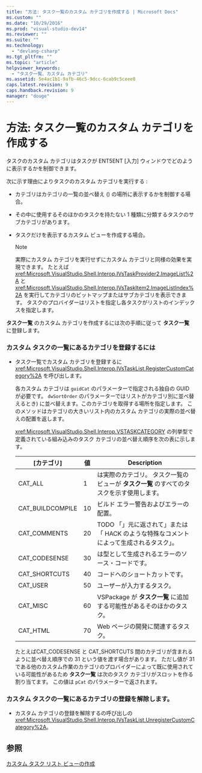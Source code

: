 ```yaml
---
title: "方法: タスク一覧のカスタム カテゴリを作成する | Microsoft Docs"
ms.custom: ""
ms.date: "10/29/2016"
ms.prod: "visual-studio-dev14"
ms.reviewer: ""
ms.suite: ""
ms.technology: 
  - "devlang-csharp"
ms.tgt_pltfrm: ""
ms.topic: "article"
helpviewer_keywords: 
  - "タスク一覧、カスタム カテゴリ"
ms.assetid: 5e4ac1b1-9afb-46c5-9dcc-6cab9c5ceee8
caps.latest.revision: 9
caps.handback.revision: 9
manager: "douge"
---
```

# 方法: タスク一覧のカスタム カテゴリを作成する
タスクのカスタム カテゴリはタスクが ENT5ENT \[入力\] ウィンドウでどのように表示するかを制御できます。  
  
 次に示す理由によりタスクのカスタム カテゴリを実行する :  
  
-   カテゴリはカテゴリの一覧の並べ替え \(\) の場所に表示するかを制御する場合。  
  
-   その中に使用するそのほかのタスクを持たない 1 種類に分類するタスクのサブカテゴリがあります。  
  
-   タスクだけを表示するカスタム ビューを作成する場合。  
  
    > [!NOTE]
    >  実際にカスタム カテゴリを実行せずにカスタム カテゴリと同様の効果を実現できます。  たとえば<xref:Microsoft.VisualStudio.Shell.Interop.IVsTaskProvider2.ImageList%2A> と <xref:Microsoft.VisualStudio.Shell.Interop.IVsTaskItem2.ImageListIndex%2A> を実行してカテゴリのビットマップまたはサブカテゴリを表示できます。  タスクのプロバイダーはリストを指定し各タスクがリストのインデックスを指定します。  
  
 **タスク一覧**  のカスタム カテゴリを作成するには次の手順に従って  **タスク一覧**  に登録します。  
  
### カスタム タスクの一覧にあるカテゴリを登録するには  
  
-   タスク一覧でカスタム カテゴリを登録するに <xref:Microsoft.VisualStudio.Shell.Interop.IVsTaskList.RegisterCustomCategory%2A> を呼び出します。  
  
     各カスタム カテゴリは `guidCat` のパラメーターで指定される独自の GUID が必要です。  `dwSortOrder` のパラメーターではリストがカテゴリ別に並べ替えるとき\) に並べ替えます。このカテゴリを取得する場所を指定します。  このメソッドはカテゴリの大きいリスト内のカスタム カテゴリの実際の並べ替えの配置を返します。  
  
     <xref:Microsoft.VisualStudio.Shell.Interop.VSTASKCATEGORY> の列挙型で定義されている組み込みのタスク カテゴリの並べ替え順序を次の表に示します。  
  
    |\[カテゴリ\]|値|Description|  
    |--------------|-------|-----------------|  
    |CAT\_ALL|1|は実際のカテゴリ。  タスク一覧のビューが  **タスク一覧**  のすべてのタスクを示す使用します。|  
    |CAT\_BUILDCOMPILE|10|ビルド エラー警告およびエラーの配置。|  
    |CAT\_COMMENTS|20|TODO 「」元に返されて」または 「 HACK のような特殊なコメントによって生成されるタスク」。|  
    |CAT\_CODESENSE|30|は型として生成されるエラーのソース・コードです。|  
    |CAT\_SHORTCUTS|40|コードへのショートカットです。|  
    |CAT\_USER|50|ユーザーが入力するタスク。|  
    |CAT\_MISC|60|VSPackage が  **タスク一覧**  に追加する可能性があるそのほかのタスク。|  
    |CAT\_HTML|70|Web ページの開発に関連するタスク。|  
  
     たとえばCAT\_CODESENSE と CAT\_SHORTCUTS 間のカテゴリが含まれるように並べ替え順序での 31 という値を渡す場合があります。  ただし値が 31 である他のカスタム作業のカテゴリのプロバイダーによって既に使用されている可能性があるため  **タスク一覧**  は次のタスク カテゴリがスロットを作る割り当てます。  この値は `pCat` のパラメーターで返されます。  
  
### カスタム タスクの一覧にあるカテゴリの登録を解除します。  
  
-   カスタム カテゴリの登録を解除するの呼び出しの <xref:Microsoft.VisualStudio.Shell.Interop.IVsTaskList.UnregisterCustomCategory%2A>。  
  
## 参照  
 [カスタム タスク リスト ビューの作成](/visual-cpp/misc/creating-custom-task-list-views)